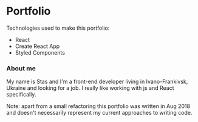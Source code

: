 # Portfolio

Technologies used to make this portfolio:

-   React
-   Create React App
-   Styled Components

### About me

My name is Stas and I'm a front-end developer living in Ivano-Frankivsk, Ukraine and looking for a job. I really like working with js and React specifically.

Note: apart from a small refactoring this portfolio was written in Aug 2018 and doesn't necessarily represent my current approaches to writing code.

